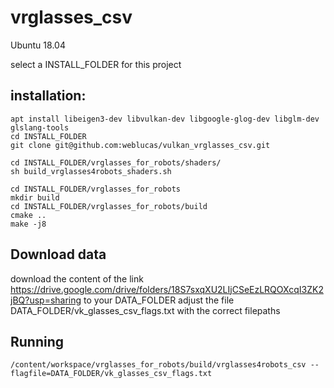 # vrglasses_csv

Ubuntu 18.04

select a INSTALL_FOLDER for this project

## installation:
```
apt install libeigen3-dev libvulkan-dev libgoogle-glog-dev libglm-dev glslang-tools
cd INSTALL_FOLDER
git clone git@github.com:weblucas/vulkan_vrglasses_csv.git

cd INSTALL_FOLDER/vrglasses_for_robots/shaders/
sh build_vrglasses4robots_shaders.sh

cd INSTALL_FOLDER/vrglasses_for_robots
mkdir build
cd INSTALL_FOLDER/vrglasses_for_robots/build
cmake ..
make -j8
```
## Download data 
download the content of the link https://drive.google.com/drive/folders/18S7sxqXU2LIjCSeEzLRQOXcqI3ZK2jBQ?usp=sharing
to your DATA_FOLDER
adjust the file DATA_FOLDER/vk_glasses_csv_flags.txt with the correct filepaths
## Running 
```
/content/workspace/vrglasses_for_robots/build/vrglasses4robots_csv --flagfile=DATA_FOLDER/vk_glasses_csv_flags.txt
```
